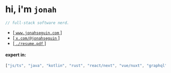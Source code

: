 # hi, i'm `jonah`
```rs
// full-stack software nerd.
```

* [[ `www.jonahseguin.com` ]](https://jonahseguin.com)
* [[ `x.com/@jonahseguin` ]](https://x.com/jonahseguin)
* [[ `./resume.pdf` ]](https://jonahseguin.com/resume)

#### expert in:
```rs
["js/ts", "java", "kotlin", "rust", "react/next", "vue/nuxt", "graphql", "docker", "k8s", ...]
```
